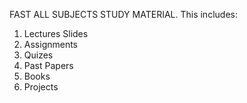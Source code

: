 FAST ALL SUBJECTS STUDY MATERIAL.
This includes:

1) Lectures Slides
2) Assignments
3) Quizes
4) Past Papers
5) Books
6) Projects
   
   
   
